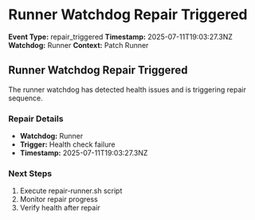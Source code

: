# Runner Watchdog Repair Triggered

**Event Type:** repair_triggered
**Timestamp:** 2025-07-11T19:03:27.3NZ
**Watchdog:** Runner
**Context:** Patch Runner


## Runner Watchdog Repair Triggered

The runner watchdog has detected health issues and is triggering repair sequence.

### Repair Details
- **Watchdog:** Runner
- **Trigger:** Health check failure
- **Timestamp:** 2025-07-11T19:03:27.3NZ

### Next Steps
1. Execute repair-runner.sh script
2. Monitor repair progress
3. Verify health after repair


